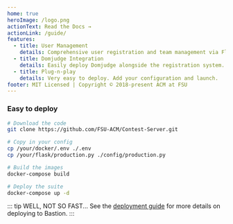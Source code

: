 ```yaml
---
home: true
heroImage: /logo.png
actionText: Read the Docs →
actionLink: /guide/
features:
  - title: User Management
    details: Comprehensive user registration and team management via Flask webapp.
  - title: Domjudge Integration
    details: Easily deploy Domjudge alongside the registration system.
  - title: Plug-n-play
    details: Very easy to deploy. Add your configuration and launch.
footer: MIT Licensed | Copyright © 2018-present ACM at FSU
---
```


### Easy to deploy
``` bash
# Download the code
git clone https://github.com/FSU-ACM/Contest-Server.git

# Copy in your config
cp /your/docker/.env ./.env
cp /your/flask/production.py ./config/production.py

# Build the images
docker-compose build

# Deploy the suite
docker-compose up -d
```
::: tip WELL, NOT SO FAST...
See the [deployment guide](/guide/deployment) for more details on deploying to Bastion.
:::
